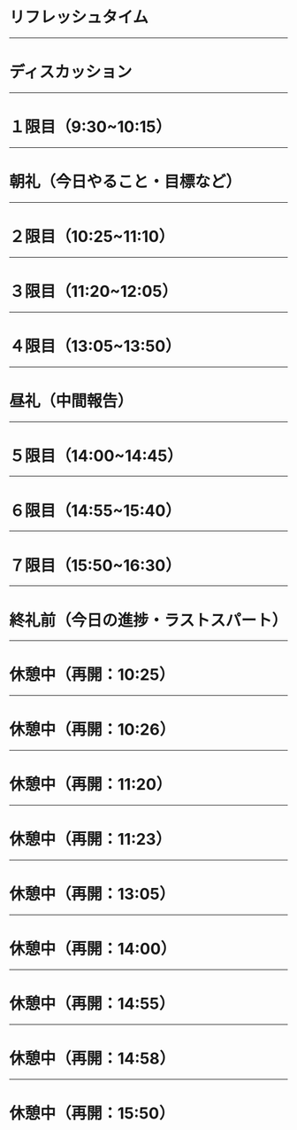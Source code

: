 # リフレッシュタイム

---

# ディスカッション

---

# １限目（9:30~10:15）

---

# 朝礼（今日やること・目標など）

---

# ２限目（10:25~11:10）

---

# ３限目（11:20~12:05）

---

# ４限目（13:05~13:50）

---

# 昼礼（中間報告）

---

# ５限目（14:00~14:45）

---

# ６限目（14:55~15:40）

---

# ７限目（15:50~16:30）

---

# 終礼前（今日の進捗・ラストスパート）

---

# 休憩中（再開：10:25）

---

# 休憩中（再開：10:26）

---

# 休憩中（再開：11:20）

---

# 休憩中（再開：11:23）

---

# 休憩中（再開：13:05）

---

# 休憩中（再開：14:00）

---

# 休憩中（再開：14:55）

---

# 休憩中（再開：14:58）

---

# 休憩中（再開：15:50）
